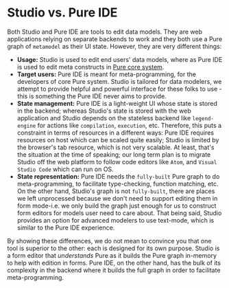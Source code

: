 # Studio vs. Pure IDE

Both Studio and Pure IDE are tools to edit data models. They are web applications relying on separate backends to work and they both use a Pure graph of `metamodel` as their UI state. However, they are very different things:

- **Usage:** Studio is used to edit end users' data models, where as Pure IDE is used to edit meta constructs in [Pure core system](https://github.com/finos/legend-pure).
- **Target users:** Pure IDE is meant for meta-programming, for the developers of core Pure system. Studio is tailored for data modelers, we attempt to provide helpful and powerful interface for these folks to use - this is something the Pure IDE never aims to provide.
- **State management:** Pure IDE is a light-weight UI whose state is stored in the backend; whereas Studio's state is stored with the web application and Studio depends on the stateless backend like `legend-engine` for actions like `compilation`, `execution`, etc. Therefore, this puts a constraint in terms of resources in a different ways: Pure IDE requires resources on host which can be scaled quite easily; Studio is limited by the browser's tab resource, which is not very scalable. At least, that's the situation at the time of speaking; our long term plan is to migrate Studio off the web platform to follow code editors like `Atom`, and `Visual Studio Code` which can run on OS.
- **State representation:** Pure IDE needs the `fully-built` Pure graph to do meta-programming, to facilitate type-checking, function matching, etc. On the other hand, Studio's graph is not `fully-built`, there are places we left unprocessed because we don't need to support editing them in form mode-i.e. we only build the graph just enough for us to construct form editors for models user need to care about. That being said, Studio provides an option for advanced modelers to use text-mode, which is similar to the Pure IDE experience.

By showing these differences, we do not mean to convince you that one tool is superior to the other: each is designed for its own purpose. Studio is a form editor that _understands_ Pure as it builds the Pure graph in-memory to help with edition in forms. Pure IDE, on the other hand, has the bulk of its complexity in the backend where it builds the full graph in order to facilitate meta-programming.
